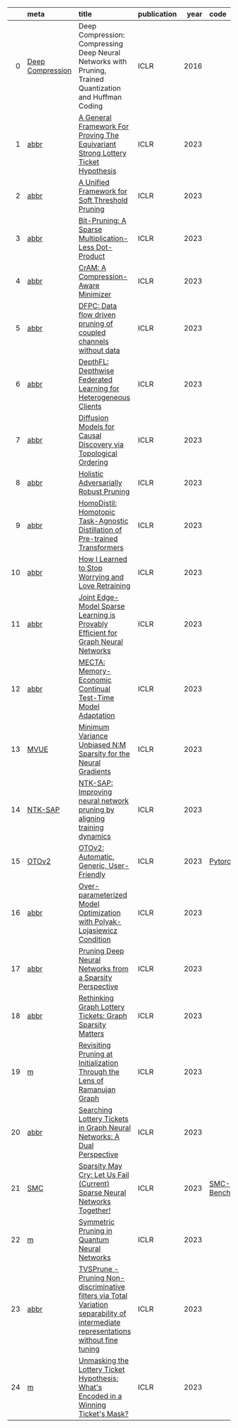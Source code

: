 |    | meta                                                    | title                                                                                                                                                                             | publication   |   year | code                                                  | note   | cover   |
|---:|:--------------------------------------------------------|:----------------------------------------------------------------------------------------------------------------------------------------------------------------------------------|:--------------|-------:|:------------------------------------------------------|:-------|:--------|
|  0 | [Deep Compression](../../meta/deepcompression.prototxt) | Deep Compression: Compressing Deep Neural Networks with Pruning, Trained Quantization and Huffman Coding                                                                          | ICLR          |   2016 |                                                       |        |         |
|  1 | [abbr](../../meta/BU38BOQE.prototxt)                    | [A General Framework For Proving The Equivariant Strong Lottery Ticket Hypothesis](https://openreview.net/forum?id=vVJZtlZB9D)                                                    | ICLR          |   2023 |                                                       |        |         |
|  2 | [abbr](../../meta/SP5UN1RF.prototxt)                    | [A Unified Framework for Soft Threshold Pruning](https://openreview.net/forum?id=cCFqcrq0d8)                                                                                      | ICLR          |   2023 |                                                       |        |         |
|  3 | [abbr](../../meta/Q3S45CWC.prototxt)                    | [Bit-Pruning: A Sparse Multiplication-Less Dot-Product](https://openreview.net/forum?id=YUDiZcZTI8)                                                                               | ICLR          |   2023 |                                                       |        |         |
|  4 | [abbr](../../meta/JBRI286F.prototxt)                    | [CrAM: A Compression-Aware Minimizer](https://openreview.net/forum?id=_eTZBs-yedr)                                                                                                | ICLR          |   2023 |                                                       |        |         |
|  5 | [abbr](../../meta/22C0A4RH.prototxt)                    | [DFPC: Data flow driven pruning of coupled channels without data](https://openreview.net/forum?id=mhnHqRqcjYU)                                                                    | ICLR          |   2023 |                                                       |        |         |
|  6 | [abbr](../../meta/TVCZSVZY.prototxt)                    | [DepthFL: Depthwise Federated Learning for Heterogeneous Clients](https://openreview.net/forum?id=pf8RIZTMU58)                                                                    | ICLR          |   2023 |                                                       |        |         |
|  7 | [abbr](../../meta/ZHVKFNSL.prototxt)                    | [Diffusion Models for Causal Discovery via Topological Ordering](https://openreview.net/forum?id=Idusfje4-Wq)                                                                     | ICLR          |   2023 |                                                       |        |         |
|  8 | [abbr](../../meta/9O673CMS.prototxt)                    | [Holistic Adversarially Robust Pruning](https://openreview.net/forum?id=sAJDi9lD06L)                                                                                              | ICLR          |   2023 |                                                       |        |         |
|  9 | [abbr](../../meta/Q0PKEEPI.prototxt)                    | [HomoDistil: Homotopic Task-Agnostic Distillation of Pre-trained Transformers](https://openreview.net/forum?id=D7srTrGhAs)                                                        | ICLR          |   2023 |                                                       |        |         |
| 10 | [abbr](../../meta/AZKA1WRH.prototxt)                    | [How I Learned to Stop Worrying and Love Retraining](https://openreview.net/forum?id=_nF5imFKQI)                                                                                  | ICLR          |   2023 |                                                       |        |         |
| 11 | [abbr](../../meta/RR92I0FK.prototxt)                    | [Joint Edge-Model Sparse Learning is Provably Efficient for Graph Neural Networks](https://openreview.net/forum?id=4UldFtZ_CVF)                                                   | ICLR          |   2023 |                                                       |        |         |
| 12 | [abbr](../../meta/CSUM4GXD.prototxt)                    | [MECTA: Memory-Economic Continual Test-Time Model Adaptation](https://openreview.net/forum?id=N92hjSf5NNh)                                                                        | ICLR          |   2023 |                                                       |        |         |
| 13 | [MVUE](../../meta/2U5DXO7C.prototxt)                    | [Minimum Variance Unbiased N:M Sparsity for the Neural Gradients](https://openreview.net/pdf?id=vuD2xEtxZcj)                                                                      | ICLR          |   2023 |                                                       |        |         |
| 14 | [NTK-SAP](../../meta/HYTID4WD.prototxt)                 | [NTK-SAP: Improving neural network pruning by aligning training dynamics](https://openreview.net/forum?id=-5EWhW_4qWP)                                                            | ICLR          |   2023 |                                                       |        |         |
| 15 | [OTOv2](../../meta/QBBMHBHQ.prototxt)                   | [OTOv2: Automatic, Generic, User-Friendly](https://openreview.net/forum?id=7ynoX1ojPMt)                                                                                           | ICLR          |   2023 | [Pytorch](https://github.com/tianyic/only_train_once) |        |         |
| 16 | [abbr](../../meta/1EZ5JYL3.prototxt)                    | [Over-parameterized Model Optimization with Polyak-Lojasiewicz Condition](https://openreview.net/forum?id=aBIpZvMdS56)                                                            | ICLR          |   2023 |                                                       |        |         |
| 17 | [abbr](../../meta/4IT9WPPA.prototxt)                    | [Pruning Deep Neural Networks from a Sparsity Perspective](https://openreview.net/forum?id=i-DleYh34BM)                                                                           | ICLR          |   2023 |                                                       |        |         |
| 18 | [abbr](../../meta/GEZARAUL.prototxt)                    | [Rethinking Graph Lottery Tickets: Graph Sparsity Matters](https://openreview.net/forum?id=fjh7UGQgOB)                                                                            | ICLR          |   2023 |                                                       |        |         |
| 19 | [m](../../meta/0I1IQIH6.prototxt)                       | [Revisiting Pruning at Initialization Through the Lens of Ramanujan Graph](https://openreview.net/forum?id=uVcDssQff)                                                             | ICLR          |   2023 |                                                       |        |         |
| 20 | [abbr](../../meta/DLHYYZU1.prototxt)                    | [Searching Lottery Tickets in Graph Neural Networks: A Dual Perspective](https://openreview.net/forum?id=Dvs-a3aymPe)                                                             | ICLR          |   2023 |                                                       |        |         |
| 21 | [SMC](../../meta/EHWNTP1V.prototxt)                     | [Sparsity May Cry: Let Us Fail (Current) Sparse Neural Networks Together!](https://openreview.net/pdf?id=J6F3lLg4Kdp)                                                             | ICLR          |   2023 | [SMC-Bench](https://github.com/VITA-Group/SMC-Bench)  |        |         |
| 22 | [m](../../meta/RRGOXITB.prototxt)                       | [Symmetric Pruning in Quantum Neural Networks](https://openreview.net/forum?id=K96AogLDT2K)                                                                                       | ICLR          |   2023 |                                                       |        |         |
| 23 | [abbr](../../meta/MTKTZE3N.prototxt)                    | [TVSPrune - Pruning Non-discriminative filters via Total Variation separability of intermediate representations without fine tuning](https://openreview.net/forum?id=sZI1Oj9KBKy) | ICLR          |   2023 |                                                       |        |         |
| 24 | [m](../../meta/R4X91L5N.prototxt)                       | [Unmasking the Lottery Ticket Hypothesis: What's Encoded in a Winning Ticket's Mask?](https://openreview.net/forum?id=xSsW2Am-ukZ)                                                | ICLR          |   2023 |                                                       |        |         |